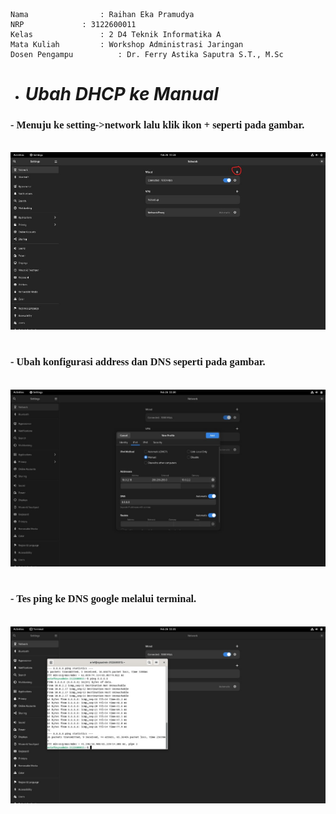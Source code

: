    Nama		        : Raihan Eka Pramudya
    NRP		        : 3122600011
    Kelas		        : 2 D4 Teknik Informatika A
    Mata Kuliah	        : Workshop Administrasi Jaringan
    Dosen Pengampu	        : Dr. Ferry Astika Saputra S.T., M.Sc
    

- # _Ubah DHCP ke Manual_ 
**<h3 style="font-family:bahnschrift;">- Menuju ke setting->network lalu klik ikon + seperti pada gambar.</h3>**
<p align="center">
  <br><img src="assets/dhcp1.jpg"><br>
</p> 

#

**<h3 style="font-family:bahnschrift;">- Ubah konfigurasi address dan DNS seperti pada gambar.</h3>**
<p align="center">
  <br><img src="assets/dhcp2.jpg"><br>
</p>

#

**<h3 style="font-family:bahnschrift;">- Tes ping ke DNS google melalui terminal.</h3>**
<p align="center">
  <br><img src="assets/dhcp3.jpg"><br>
</p>